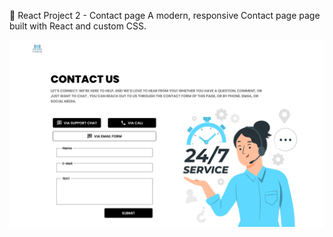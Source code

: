 🚀 React Project 2 - Contact page 
A modern, responsive Contact page page built with React and custom CSS.

![Contact-page-Image](https://github.com/me6edi/React-Project-2-Contact-Us-Page/blob/49a925e0d16cb31c5625ce227f0b7d74310ae57c/Contact%20page.png)
